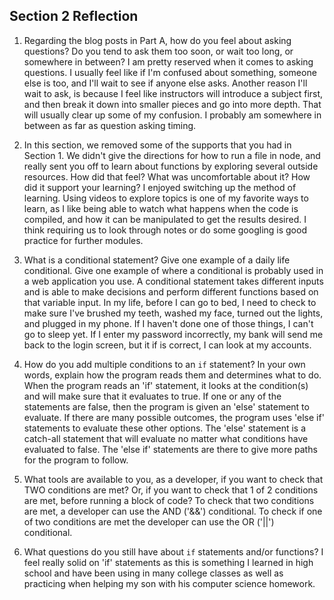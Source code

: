 ## Section 2 Reflection

1. Regarding the blog posts in Part A, how do you feel about asking questions? Do you tend to ask them too soon, or wait too long, or somewhere in between?
I am pretty reserved when it comes to asking questions.  I usually feel like if I'm confused about something, someone else is too, and I'll wait to see if anyone else asks.  Another reason I'll wait to ask, is because I feel like instructors will introduce a subject first, and then break it down into smaller pieces and go into more depth.  That will usually clear up some of my confusion.  I probably am somewhere in between as far as question asking timing.

1. In this section, we removed some of the supports that you had in Section 1. We didn't give the directions for how to run a file in node, and really sent you off to learn about functions by exploring several outside resources. How did that feel? What was uncomfortable about it? How did it support your learning?
I enjoyed switching up the method of learning.  Using videos to explore topics is one of my favorite ways to learn, as I like being able to watch what happens when the code is compiled, and how it can be manipulated to get the results desired.  I think requiring us to look through notes or do some googling is good practice for further modules.

1. What is a conditional statement? Give one example of a daily life conditional. Give one example of where a conditional is probably used in a web application you use.
A conditional statement takes different inputs and is able to make decisions and perform different functions based on that variable input.  In my life, before I can go to bed, I need to check to make sure I've brushed my teeth, washed my face, turned out the lights, and plugged in my phone.  If I haven't done one of those things, I can't go to sleep yet.
If I enter my password incorrectly, my bank will send me back to the login screen, but it if is correct, I can look at my accounts.

1. How do you add multiple conditions to an `if` statement? In your own words, explain how the program reads them and determines what to do.
When the program reads an 'if' statement, it looks at the condition(s) and will make sure that it evaluates to true.  If one or any of the statements are false, then the program is given an 'else' statement to evaluate.  If there are many possible outcomes, the program uses 'else if' statements to evaluate these other options.  The 'else' statement is a catch-all statement that will evaluate no matter what conditions have evaluated to false.  The 'else if' statements are there to give more paths for the program to follow.

1. What tools are available to you, as a developer, if you want to check that TWO conditions are met? Or, if you want to check that 1 of 2 conditions are met, before running a block of code?
To check that two conditions are met, a developer can use the AND ('&&') conditional.  To check if one of two conditions are met the developer can use the OR ('||') conditional.

1. What questions do you still have about `if` statements and/or functions?
I feel really solid on 'if' statements as this is something I learned in high school and have been using in many college classes as well as practicing when helping my son with his computer science homework.

